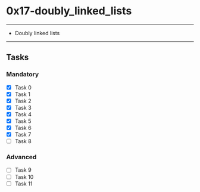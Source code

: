 # 0x17-doubly_linked_lists

---
* Doubly linked lists
---

## Tasks
### Mandatory 
- [x] Task 0
- [x] Task 1
- [x] Task 2
- [x] Task 3
- [x] Task 4
- [x] Task 5
- [x] Task 6
- [x] Task 7
- [ ] Task 8

### Advanced
- [ ] Task 9
- [ ] Task 10
- [ ] Task 11
